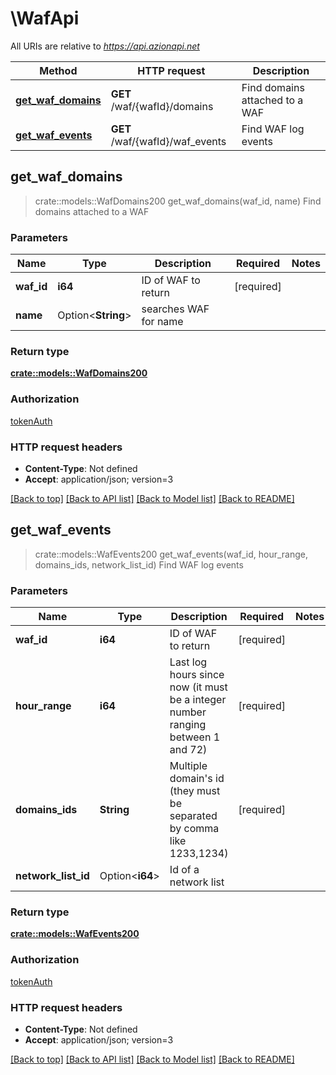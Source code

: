 # \WafApi

All URIs are relative to *https://api.azionapi.net*

Method | HTTP request | Description
------------- | ------------- | -------------
[**get_waf_domains**](WafApi.md#get_waf_domains) | **GET** /waf/{wafId}/domains | Find domains attached to a WAF
[**get_waf_events**](WafApi.md#get_waf_events) | **GET** /waf/{wafId}/waf_events | Find WAF log events



## get_waf_domains

> crate::models::WafDomains200 get_waf_domains(waf_id, name)
Find domains attached to a WAF

### Parameters


Name | Type | Description  | Required | Notes
------------- | ------------- | ------------- | ------------- | -------------
**waf_id** | **i64** | ID of WAF to return | [required] |
**name** | Option<**String**> | searches WAF for name |  |

### Return type

[**crate::models::WafDomains200**](WAFDomains200.md)

### Authorization

[tokenAuth](../README.md#tokenAuth)

### HTTP request headers

- **Content-Type**: Not defined
- **Accept**: application/json; version=3

[[Back to top]](#) [[Back to API list]](../README.md#documentation-for-api-endpoints) [[Back to Model list]](../README.md#documentation-for-models) [[Back to README]](../README.md)


## get_waf_events

> crate::models::WafEvents200 get_waf_events(waf_id, hour_range, domains_ids, network_list_id)
Find WAF log events

### Parameters


Name | Type | Description  | Required | Notes
------------- | ------------- | ------------- | ------------- | -------------
**waf_id** | **i64** | ID of WAF to return | [required] |
**hour_range** | **i64** | Last log hours since now (it must be a integer number ranging between 1 and 72) | [required] |
**domains_ids** | **String** | Multiple domain's id (they must be separated by comma like 1233,1234) | [required] |
**network_list_id** | Option<**i64**> | Id of a network list |  |

### Return type

[**crate::models::WafEvents200**](WAFEvents200.md)

### Authorization

[tokenAuth](../README.md#tokenAuth)

### HTTP request headers

- **Content-Type**: Not defined
- **Accept**: application/json; version=3

[[Back to top]](#) [[Back to API list]](../README.md#documentation-for-api-endpoints) [[Back to Model list]](../README.md#documentation-for-models) [[Back to README]](../README.md)

